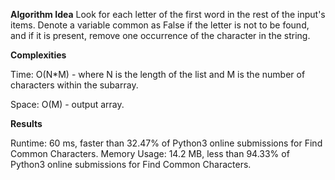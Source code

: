 **Algorithm Idea**
Look for each letter of the first word in the 
rest of the input's items. Denote a variable 
common as False if the letter is not to be found, 
and if it is present, remove one occurrence of the 
character in the string.

**Complexities**

Time: O(N*M) - where N is the length of the list and M is the number 
of characters within the subarray. 

Space: O(M) - output array. 

**Results**

Runtime: 60 ms, faster than 32.47% of Python3 online submissions for Find Common Characters.
Memory Usage: 14.2 MB, less than 94.33% of Python3 online submissions for Find Common Characters.
